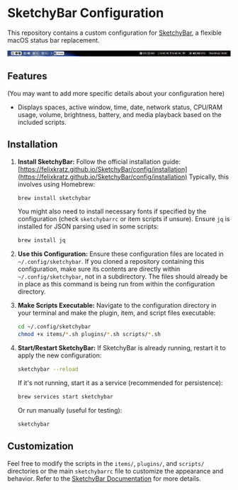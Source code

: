 # SketchyBar Configuration

This repository contains a custom configuration for [SketchyBar](https://github.com/FelixKratz/SketchyBar), a flexible macOS status bar replacement.

![Sketchybar](media/sketchybar.gif)

## Features

(You may want to add more specific details about your configuration here)
- Displays spaces, active window, time, date, network status, CPU/RAM usage, volume, brightness, battery, and media playback based on the included scripts.

## Installation

1.  **Install SketchyBar:**
    Follow the official installation guide: [https://felixkratz.github.io/SketchyBar/config/installation](https://felixkratz.github.io/SketchyBar/config/installation)
    Typically, this involves using Homebrew:
    ```bash
    brew install sketchybar
    ```
    You might also need to install necessary fonts if specified by the configuration (check `sketchybarrc` or item scripts if unsure). Ensure `jq` is installed for JSON parsing used in some scripts:
    ```bash
    brew install jq
    ```

2.  **Use this Configuration:**
    Ensure these configuration files are located in `~/.config/sketchybar`. If you cloned a repository containing this configuration, make sure its contents are directly within `~/.config/sketchybar`, not in a subdirectory. The files should already be in place as this command is being run from within the configuration directory.

3.  **Make Scripts Executable:**
    Navigate to the configuration directory in your terminal and make the plugin, item, and script files executable:
    ```bash
    cd ~/.config/sketchybar
    chmod +x items/*.sh plugins/*.sh scripts/*.sh
    ```

4.  **Start/Restart SketchyBar:**
    If SketchyBar is already running, restart it to apply the new configuration:
    ```bash
    sketchybar --reload
    ```
    If it's not running, start it as a service (recommended for persistence):
    ```bash
    brew services start sketchybar
    ```
    Or run manually (useful for testing):
    ```bash
    sketchybar
    ```

## Customization

Feel free to modify the scripts in the `items/`, `plugins/`, and `scripts/` directories or the main `sketchybarrc` file to customize the appearance and behavior. Refer to the [SketchyBar Documentation](https://felixkratz.github.io/SketchyBar/) for more details.